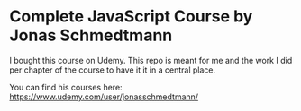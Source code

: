 # Complete JavaScript Course by Jonas Schmedtmann

I bought this course on Udemy. This repo is meant for me and the work I did per chapter of the course to have it it in a central place. 

You can find his courses here: https://www.udemy.com/user/jonasschmedtmann/
